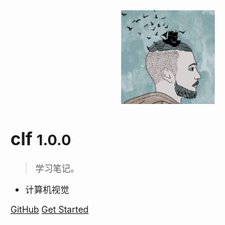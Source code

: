<!-- ![logo](_media/icon.svg) -->

<div style="text-align:center;"><img width= 150px src="image/logo.jpeg" align="middle" /></div>

# clf <small>1.0.0</small>

> 学习笔记。

- 计算机视觉

[GitHub](https://github.com/fupobaobaowoya/fupobaobaowoya.github.io)
[Get Started](/README.md)